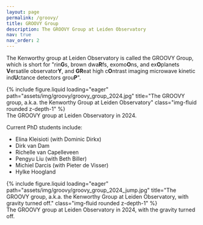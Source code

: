 ```yaml
---
layout: page
permalink: /groovy/
title: GROOVY Group
description: The GROOVY Group at Leiden Observatory
nav: true
nav_order: 2
---
```


The Kenworthy group at Leiden Observatory is called the GROOVY Group, which is short for "rin<b>G</b>s, brown dwa<b>R</b>fs, exomo<b>O</b>ns, and ex<b>O</b>planets <b>V</b>ersatile observator<b>Y</b>, and <b>GR</b>eat high c<b>O</b>ntrast imaging microwave kinetic ind<b>U</b>ctance detectors grou<b>P</b>".

<div class="row">
    <div class="col-sm mt-3 mt-md-0">
        {% include figure.liquid loading="eager" path="assets/img/groovy/groovy_group_2024.jpg" title="The GROOVY group, a.k.a. the Kenworthy Group at Leiden Observatory" class="img-fluid rounded z-depth-1" %}
    </div>
</div>
<div class="caption">
    The GROOVY group at Leiden Observatory in 2024.
</div>

Current PhD students include:

* Elina Kleisioti (with Dominic Dirkx)
* Dirk van Dam
* Richelle van Capelleveen
* Pengyu Liu (with Beth Biller)
* Michiel Darcis (with Pieter de Visser)
* Hylke Hoogland


<div class="row">
    <div class="col-sm mt-3 mt-md-0">
        {% include figure.liquid loading="eager" path="assets/img/groovy/groovy_group_2024_jump.jpg" title="The GROOVY group, a.k.a. the Kenworthy Group at Leiden Observatory, with gravity turned off." class="img-fluid rounded z-depth-1" %}
    </div>
</div>
<div class="caption">
    The GROOVY group at Leiden Observatory in 2024, with the gravity turned off.
</div>
